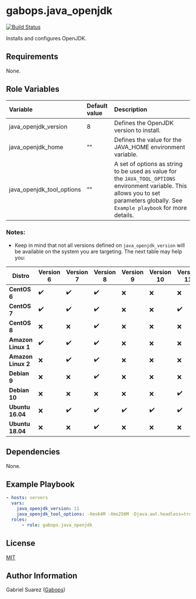 gabops.java_openjdk
=========
[![Build Status](https://travis-ci.org/gabops/ansible-role-java-openjdk.svg?branch=master)](https://travis-ci.org/gabops/ansible-role-openjdk)

Installs and configures OpenJDK.

Requirements
------------

None.

Role Variables
--------------

| Variable | Default value | Description |
| :--- | :--- | :--- |
| java_openjdk_version | 8 | Defines the OpenJDK version to install. |
| java_openjdk_home | "" | Defines the value for the JAVA_HOME environment variable. |
| java_openjdk_tool_options | "" | A set of options as string to be used as value for the `JAVA_TOOL_OPTIONS` environment variable. This allows you to set parameters globally. See `Example playbook` for more details. |

### Notes:
- Keep in mind that not all versions defined on `java_openjdk_version` will be available on the system you are targeting. The next table may help you:

| Distro | Version 6 | Version 7 | Version 8 | Version 9 | Version 10 | Version 11 | Version 12 | Version 13 |
| --- | --- | --- | --- | --- | --- | --- | --- | --- |
| **CentOS 6**       | :heavy_check_mark: | :heavy_check_mark: | :heavy_check_mark: | :x: | :x: | :x: | :x: | :x: | :x: |
| **CentOS 7**       | :heavy_check_mark: | :heavy_check_mark: | :heavy_check_mark: | :x: | :x: | :heavy_check_mark: | :x: | :x: | :x: |
| **CentOS 8**       | :x: | :x: | :heavy_check_mark: | :x: | :x: | :x: | :x: | :x: | :x: |
| **Amazon Linux 1** | :heavy_check_mark: | :heavy_check_mark: | :heavy_check_mark: | :x: | :x: | :x: | :x: | :x: | :x: |
| **Amazon Linux 2** | :x: | :heavy_check_mark: | :heavy_check_mark: | :x: | :x: | :x: | :x: | :x: | :x: |
| **Debian 9**       | :x: | :x: | :heavy_check_mark: | :x: | :x: | :x: | :x: | :x: | :x: |
| **Debian 10**      | :x: | :x: | :x: | :x: | :x: | :heavy_check_mark: | :x: | :x: | :x: |
| **Ubuntu 16.04**   | :x: | :heavy_check_mark: | :heavy_check_mark: | :heavy_check_mark: | :heavy_check_mark: | :heavy_check_mark: | :heavy_check_mark: | :heavy_check_mark: | :heavy_check_mark: |
| **Ubuntu 18.04**   | :x: | :x: | :heavy_check_mark: | :x: | :x: | :x: | :heavy_check_mark: | :heavy_check_mark: | :heavy_check_mark: |

Dependencies
------------

None.

Example Playbook
----------------

```yaml
- hosts: servers
  vars:
    java_openjdk_version: 11
    java_openjdk_tool_options: -Xms64M -Xmx256M -Djava.awt.headless=true
  roles:
      - role: gabops.java_openjdk
```

License
-------

[MIT]((./LICENSE))

Author Information
------------------

Gabriel Suarez ([Gabops](https://github.com/gabops))
